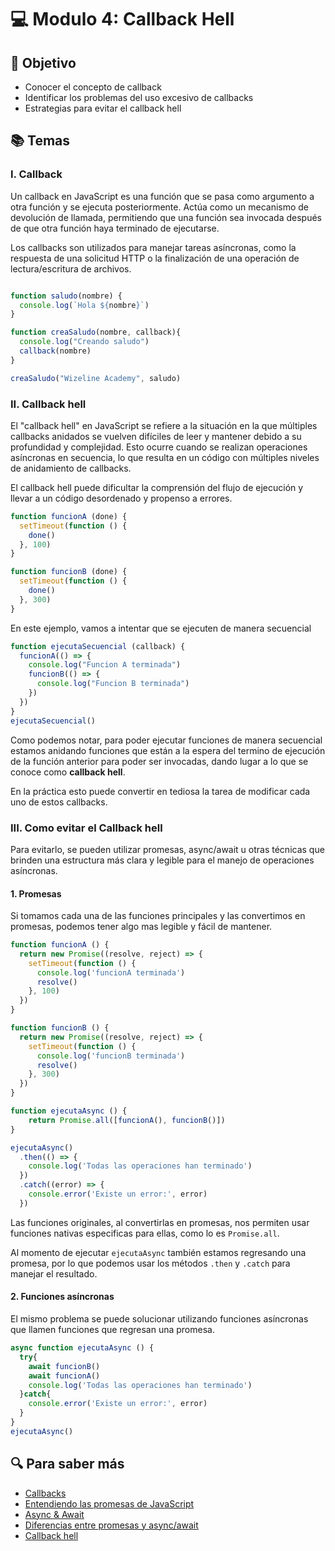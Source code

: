 # :computer: Modulo 4: Callback Hell

## :book: Objetivo

- Conocer el concepto de callback
- Identificar los problemas del uso excesivo de callbacks
- Estrategias para evitar el callback hell

## :books: Temas

### I. Callback

Un callback en JavaScript es una función que se pasa como argumento a otra función y se ejecuta posteriormente. Actúa como un mecanismo de devolución de llamada, permitiendo que una función sea invocada después de que otra función haya terminado de ejecutarse.

Los callbacks son utilizados para manejar tareas asíncronas, como la respuesta de una solicitud HTTP o la finalización de una operación de lectura/escritura de archivos.

```js

function saludo(nombre) {
  console.log(`Hola ${nombre}`)
}

function creaSaludo(nombre, callback){
  console.log("Creando saludo")
  callback(nombre)
}

creaSaludo("Wizeline Academy", saludo)
```

### II. Callback hell

El "callback hell" en JavaScript se refiere a la situación en la que múltiples callbacks anidados se vuelven difíciles de leer y mantener debido a su profundidad y complejidad. Esto ocurre cuando se realizan operaciones asíncronas en secuencia, lo que resulta en un código con múltiples niveles de anidamiento de callbacks.

El callback hell puede dificultar la comprensión del flujo de ejecución y llevar a un código desordenado y propenso a errores. 

```js
function funcionA (done) {
  setTimeout(function () {
    done()
  }, 100)
}

function funcionB (done) {
  setTimeout(function () {
    done()
  }, 300)
}
```

En este ejemplo, vamos a intentar que se ejecuten de manera secuencial

```js
function ejecutaSecuencial (callback) {
  funcionA(() => {
    console.log("Funcion A terminada")
    funcionB(() => {
      console.log("Funcion B terminada")
    })
  })
}
ejecutaSecuencial()
```

Como podemos notar, para poder ejecutar funciones de manera secuencial estamos anidando funciones que están a la espera del termino de ejecución de la función anterior para poder ser invocadas, dando lugar a lo que se conoce como **callback hell**.

En la práctica esto puede convertir en tediosa la tarea de modificar cada uno de estos callbacks.

### III. Como evitar el Callback hell

Para evitarlo, se pueden utilizar promesas, async/await u otras técnicas que brinden una estructura más clara y legible para el manejo de operaciones asíncronas.

#### 1. Promesas

Si tomamos cada una de las funciones principales y las convertimos en promesas, podemos tener algo mas legible y fácil de mantener.

```js
function funcionA () {
  return new Promise((resolve, reject) => {
    setTimeout(function () {
      console.log('funcionA terminada')
      resolve()
    }, 100)
  })
}

function funcionB () {
  return new Promise((resolve, reject) => {
    setTimeout(function () {
      console.log('funcionB terminada')
      resolve()
    }, 300)
  })
}

function ejecutaAsync () {
    return Promise.all([funcionA(), funcionB()])
}

ejecutaAsync()
  .then(() => {
    console.log('Todas las operaciones han terminado')
  })
  .catch((error) => {
    console.error('Existe un error:', error)
  })

```

Las funciones originales, al convertirlas en promesas, nos permiten usar funciones nativas especificas para ellas, como lo es `Promise.all`.

Al momento de ejecutar `ejecutaAsync` también estamos regresando una promesa, por lo que podemos usar los métodos `.then` y `.catch` para manejar el resultado.

#### 2. Funciones asíncronas

El mismo problema se puede solucionar utilizando funciones asíncronas que llamen funciones que regresan una promesa.

```js
async function ejecutaAsync () {
  try{
    await funcionB()
    await funcionA()
    console.log('Todas las operaciones han terminado')
  }catch{
    console.error('Existe un error:', error)
  }
}
ejecutaAsync()
```

## :mag: Para saber más

- [Callbacks](https://nodejs.dev/en/learn/javascript-asynchronous-programming-and-callbacks/)
- [Entendiendo las promesas de JavaScript](https://developer.mozilla.org/en-US/docs/Web/JavaScript/Reference/Global_Objects/Promise)
- [Async & Await](https://developer.mozilla.org/en-US/docs/Web/JavaScript/Reference/Statements/async_function)
- [Diferencias entre promesas y async/await](https://www.geeksforgeeks.org/difference-between-promise-and-async-await-in-node-js/)
- [Callback hell](http://callbackhell.com/)